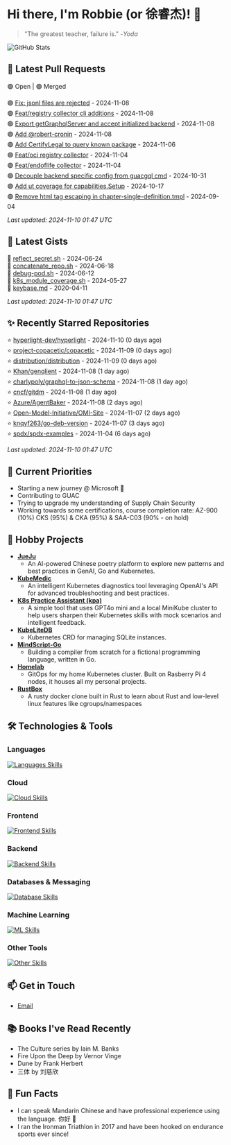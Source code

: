 # Hi there, I'm Robbie (or 徐睿杰)! 👋

> "The greatest teacher, failure is." -_Yoda_

![GitHub Stats](https://github-readme-stats.vercel.app/api?username=robert-cronin&show_icons=true&theme=radical)

<!-- START_SECTION:prs -->
## 🔄 Latest Pull Requests

🟢 Open | 🟣 Merged

🟣 [Fix: jsonl files are rejected](https://github.com/guacsec/guac/pull/2266) - 2024-11-08<br>
🟢 [Feat/registry collector cli additions](https://github.com/guacsec/guac/pull/2241) - 2024-11-08<br>
🟢 [Export getGraphqlServer and accept initialized backend](https://github.com/guacsec/guac/pull/2243) - 2024-11-08<br>
🟣 [Add @robert-cronin](https://github.com/cncf/gitdm/pull/534) - 2024-11-08<br>
🟣 [Add CertifyLegal to query known package](https://github.com/guacsec/guac/pull/2254) - 2024-11-06<br>
🟣 [Feat/oci registry collector](https://github.com/guacsec/guac/pull/2185) - 2024-11-04<br>
🟣 [Feat/endoflife collector](https://github.com/guacsec/guac/pull/2215) - 2024-11-04<br>
🟢 [Decouple backend specific config from guacgql cmd](https://github.com/guacsec/guac/pull/2247) - 2024-10-31<br>
🟣 [Add ut coverage for capabilities.Setup](https://github.com/kubernetes/kubernetes/pull/125395) - 2024-10-17<br>
🟢 [Remove html tag escaping in chapter-single-definition.tmpl](https://github.com/kubernetes/website/pull/47089) - 2024-09-04<br>

*Last updated: 2024-11-10 01:47 UTC*<!-- END_SECTION:prs -->

<!-- START_SECTION:gists -->
## 📜 Latest Gists

📜 [reflect_secret.sh](https://gist.github.com/robert-cronin/c4df6777ba61bacd45a4bd67b5ea5b34) - 2024-06-24<br>
📜 [concatenate_repo.sh](https://gist.github.com/robert-cronin/02215e61893d6616fc0d269e829b50ed) - 2024-06-18<br>
📜 [debug-pod.sh](https://gist.github.com/robert-cronin/0a76a112fe444bccd50cb7ac56e8b1b5) - 2024-06-12<br>
📜 [k8s_module_coverage.sh](https://gist.github.com/robert-cronin/150e3044b916ebe597478b1294f97da8) - 2024-05-27<br>
📜 [keybase.md](https://gist.github.com/robert-cronin/a8474252ac7483f7c1de43dd8a7308e3) - 2020-04-11<br>

*Last updated: 2024-11-10 01:47 UTC*<!-- END_SECTION:gists -->

<!-- START_SECTION:starred -->
## ✨ Recently Starred Repositories

⭐ [hyperlight-dev/hyperlight](https://github.com/hyperlight-dev/hyperlight) - 2024-11-10 (0 days ago)<br>
⭐ [project-copacetic/copacetic](https://github.com/project-copacetic/copacetic) - 2024-11-09 (0 days ago)<br>
⭐ [distribution/distribution](https://github.com/distribution/distribution) - 2024-11-09 (0 days ago)<br>
⭐ [Khan/genqlient](https://github.com/Khan/genqlient) - 2024-11-08 (1 day ago)<br>
⭐ [charlypoly/graphql-to-json-schema](https://github.com/charlypoly/graphql-to-json-schema) - 2024-11-08 (1 day ago)<br>
⭐ [cncf/gitdm](https://github.com/cncf/gitdm) - 2024-11-08 (1 day ago)<br>
⭐ [Azure/AgentBaker](https://github.com/Azure/AgentBaker) - 2024-11-08 (2 days ago)<br>
⭐ [Open-Model-Initiative/OMI-Site](https://github.com/Open-Model-Initiative/OMI-Site) - 2024-11-07 (2 days ago)<br>
⭐ [knqyf263/go-deb-version](https://github.com/knqyf263/go-deb-version) - 2024-11-07 (3 days ago)<br>
⭐ [spdx/spdx-examples](https://github.com/spdx/spdx-examples) - 2024-11-04 (6 days ago)<br>

*Last updated: 2024-11-10 01:47 UTC*<!-- END_SECTION:starred -->

## 🔭 Current Priorities

- Starting a new journey @ Microsoft 🚀
- Contributing to GUAC
- Trying to upgrade my understanding of Supply Chain Security
- Working towards some certifications, course completion rate: AZ-900 (10%) CKS (95%) & CKA (95%) & SAA-C03 (90% - on hold)

## 🚀 Hobby Projects

- [**JueJu**](https://github.com/robert-cronin/jueju)
  - An AI-powered Chinese poetry platform to explore new patterns and best practices in GenAI, Go and Kubernetes.
- [**KubeMedic**](https://github.com/robert-cronin/kubemedic)
  - An intelligent Kubernetes diagnostics tool leveraging OpenAI's API for advanced troubleshooting and best practices.
- [**K8s Practice Assistant (kpa)**](https://github.com/robert-cronin/kpa)
  - A simple tool that uses GPT4o mini and a local MiniKube cluster to help users sharpen their Kubernetes skills with mock scenarios and intelligent feedback.
- [**KubeLiteDB**](https://github.com/robert-cronin/KubeLiteDB)
  - Kubernetes CRD for managing SQLite instances.
- [**MindScript-Go**](https://github.com/robert-cronin/mindscript-go)
  - Building a compiler from scratch for a fictional programming language, written in Go.
- [**Homelab**](https://github.com/robert-cronin/homelab)
  - GitOps for my home Kubernetes cluster. Built on Rasberry Pi 4 nodes, it houses all my personal projects.
- [**RustBox**](https://github.com/robert-cronin/rust-box)
  - A rusty docker clone built in Rust to learn about Rust and low-level linux features like cgroups/namespaces

## 🛠️ Technologies & Tools

### Languages

[![Languages Skills](https://skillicons.dev/icons?i=go,typescript,python,bash)](https://skillicons.dev)

### Cloud

[![Cloud Skills](https://skillicons.dev/icons?i=kubernetes,aws,linux,terraform,githubactions,jenkins)](https://skillicons.dev)

### Frontend

[![Frontend Skills](https://skillicons.dev/icons?i=mui,react,redux,figma,styledcomponents,nextjs,vite,css,html,ts)](https://skillicons.dev)

### Backend

[![Backend Skills](https://skillicons.dev/icons?i=nodejs,fastapi,express,postgres,python)](https://skillicons.dev)

### Databases & Messaging

[![Database Skills](https://skillicons.dev/icons?i=mongodb,postgresql,mysql,redis,rabbitmq,kafka)](https://skillicons.dev)

### Machine Learning

[![ML Skills](https://skillicons.dev/icons?i=tensorflow,elasticsearch,pytorch,opencv)](https://skillicons.dev)

### Other Tools

[![Other Skills](https://skillicons.dev/icons?i=vscode,git,docker,jest,cypress,grafana,prometheus,bash)](https://skillicons.dev)

## 📫 Get in Touch

- [Email](mailto:robert.cronin@uqconnect.edu.au)

## 📚 Books I've Read Recently

- The Culture series by Iain M. Banks
- Fire Upon the Deep by Vernor Vinge
- Dune by Frank Herbert
- 三体 by 刘慈欣

## 🌟 Fun Facts

- I can speak Mandarin Chinese and have professional experience using the language. 你好 👋
- I ran the Ironman Triathlon in 2017 and have been hooked on endurance sports ever since!
